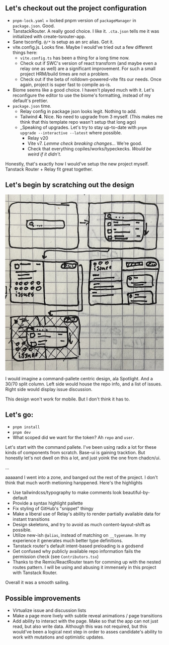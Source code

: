 ## Let's checkout out the project configuration
- `pnpm-lock.yaml` + locked pnpm version of `packageManager` in `package.json`. Good.
- TanstackRouter. A really good choice. I like it. `.cta.json` tells me it was initialized with create-tsrouter-app.
- Sane tsconfig. `@/*` is setup as an src alias. Got it.
- vite.config.js. Looks fine. Maybe I would've tried out a few different things here:
  - `vite.config.ts` has been a thing for a long time now.
  - Check out if SWC's version of react transform (and maybe even a relay one as well) are a significant improvement. For such a small project HRM/build times are not a problem.
  - Check out if the beta of rolldown-powered-vite fits our needs. Once again, project is super fast to compile as-is.
- Biome seems like a good choice. I haven't played much with it. Let's reconfigure the editor to use the biome's formatting, instead of my default's prettier.
- `package.json` time.
  - Relay config in package json looks legit. Nothing to add.
  - Tailwind **4**. Nice. No need to upgrade from 3 myself. (This makes me think that this template repo wasn't setup that long ago)
  - _Speaking of upgrades. Let's try to stay up-to-date with `pnpm upgrade --interactive --latest` where possible.
    - Relay v20
    - Vite v7. _Lemme check breaking changes..._ We're good.
    - Check that everything copiles/works/typeckecks. _Would be weird if it didn't._

Honestly, that's exactly how I would've setup the new project myself. Tanstack Router + Relay fit great together.

## Let's begin by scratching out the design

![Mockup design](/public/mockup.jpeg)

I would imagine a command-pallete centric design, ala Spotlight. And a 30/70 split column. Left side would house the repo info, and a list of issues. Right side would display issue discussion.

This design won't work for mobile. But I don't think it has to.

## Let's go:
- `pnpm install`
- `pnpm dev`
- What scoped did we want for the token? Ah `repo` and `user`.

Let's start with the command pallete. I've been using radix a lot for these kinds of components from scratch. Base-ui is gaining tracktion. But honestly let's not dwell on this a lot, and just yoink the one from chadcn/ui.

...

aaaaand I went into a zone, and banged out the rest of the project. I don't think that much worth metioning hanppened. Here's the highlights

- Use tailwindcss/typography to make comments look beautiful-by-default
- Provide a syntax highlight pallette
- Fix styling of GitHub's "snippet" thingy
- Make a liberal use of Relay's ability to render partially available data for instant transitions
- Design skeletons, and try to avoid as much content-layout-shift as possible.
- Utilize new-ish `@alias`, instead of matching on `__typename`. In my experience it generates much better type definitions.
- Tanstack router's default intent-based preloading is a godsend
- Get confused why publicly available repo information fails the permission check (see `Contributors.tsx`)
- Thanks to the Remix/ReactRouter team for comming up with the nested routes pattern. I will be using and abusing it immensely in this project with Tanstack Router.

Overall it was a smooth sailing.

## Possible improvements

- Virtualize issue and discussion lists
- Make a page more lively with subtle reveal animations / page transitions
- Add ability to interact with the page. Make so that the app can not just read, but also write data. Although this was not required, but this would've been a logical next step in order to asses candidate's ability to work with mutations and optimistic updates.
